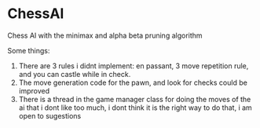 # ChessAI
Chess AI with the minimax and alpha beta pruning algorithm

Some things:

1. There are 3 rules i didnt implement: en passant, 3 move repetition rule, and you can castle while in check.
2. The move generation code for the pawn, and look for checks could be improved
3. There is a thread in the game manager class for doing the moves of the ai that i dont like too much, i dont think it is the right way to do that, i am open to sugestions
